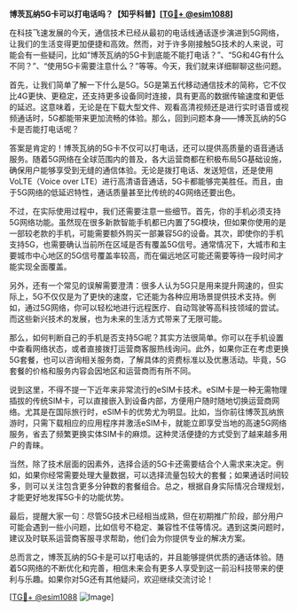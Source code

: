 **博茨瓦纳5G卡可以打电话吗？【知乎科普】[[TG💪+ @esim1088](https://t.me/s/esim1088)]**

在科技飞速发展的今天，通信技术已经从最初的电话线通话逐步演进到5G网络，让我们的生活变得更加便捷和高效。然而，对于许多刚接触5G技术的人来说，可能会有一些疑问，比如“博茨瓦纳的5G卡到底能不能打电话？”、“5G和4G有什么不同？”、“使用5G卡需要注意什么？”等等。今天，我们就来详细聊聊这些问题。

首先，让我们简单了解一下什么是5G。5G是第五代移动通信技术的简称，它不仅比4G更快、更稳定，还支持更多设备同时连接，具有更高的数据传输速度和更低的延迟。这意味着，无论是在下载大型文件、观看高清视频还是进行实时语音或视频通话时，5G都能带来更加流畅的体验。那么，回到问题本身——博茨瓦纳的5G卡是否能打电话呢？

答案是肯定的！博茨瓦纳的5G卡不仅可以打电话，还可以提供高质量的语音通话服务。随着5G网络在全球范围内的普及，各大运营商都在积极布局5G基础设施，确保用户能够享受到无缝的通信体验。无论是拨打电话、发送短信，还是使用VoLTE（Voice over LTE）进行高清语音通话，5G卡都能够完美胜任。而且，由于5G网络的低延迟特性，通话质量甚至比传统的4G网络还要出色。

不过，在实际使用过程中，我们还需要注意一些细节。首先，你的手机必须支持5G网络功能。虽然现在很多新款智能手机都已内置了5G模块，但如果你使用的是一部较老款的手机，可能需要额外购买一部兼容5G的设备。其次，即使你的手机支持5G，也需要确认当前所在区域是否有覆盖5G信号。通常情况下，大城市和主要城市中心地区的5G信号覆盖率较高，而在偏远地区可能还需要等待一段时间才能实现全面覆盖。

另外，还有一个常见的误解需要澄清：很多人认为5G只是用来提升网速的，但实际上，5G不仅仅是为了更快的速度，它还能为各种应用场景提供技术支持。例如，通过5G网络，你可以轻松地进行远程医疗、自动驾驶等高科技领域的尝试。而这些新兴技术的发展，也为未来的生活方式带来了无限可能。

那么，如何判断自己的手机是否支持5G呢？其实方法很简单。你可以在手机设置中查看网络状态，或者直接拨打运营商客服热线询问。此外，如果你正在考虑更换5G套餐，也可以咨询相关服务商，了解具体的资费标准以及优惠活动。毕竟，5G套餐的价格和服务内容会因地区和运营商而有所不同。

说到这里，不得不提一下近年来非常流行的eSIM卡技术。eSIM卡是一种无需物理插拔的传统SIM卡，可以直接嵌入到设备内部，方便用户随时随地切换运营商网络。尤其是在国际旅行时，eSIM卡的优势尤为明显。比如，当你前往博茨瓦纳旅游时，只需下载相应的应用程序并激活eSIM卡，就能立即享受当地的高速5G网络服务，省去了频繁更换实体SIM卡的麻烦。这种灵活便捷的方式受到了越来越多用户的青睐。

当然，除了技术层面的因素外，选择合适的5G卡还需要结合个人需求来决定。例如，如果你经常需要处理大量数据，可以选择流量包较大的套餐；如果通话时间较多，则可以关注包含更多分钟数的套餐组合。总之，根据自身实际情况合理规划，才能更好地发挥5G卡的功能优势。

最后，提醒大家一句：尽管5G技术已经相当成熟，但在初期推广阶段，部分用户可能会遇到一些小问题，比如信号不稳定、兼容性不佳等情况。遇到这类问题时，建议及时联系运营商客服寻求帮助，他们会为你提供专业的解决方案。

总而言之，博茨瓦纳的5G卡是可以打电话的，并且能够提供优质的通话体验。随着5G网络的不断优化和完善，相信未来会有更多人享受到这一前沿科技带来的便利与乐趣。如果你对5G还有其他疑问，欢迎继续交流讨论！

[[TG💪+ @esim1088](https://t.me/s/esim1088) ![Image](https://i.postimg.cc/4NQfJmqS/Snipaste-2025-05-13-00-14-12.png)]